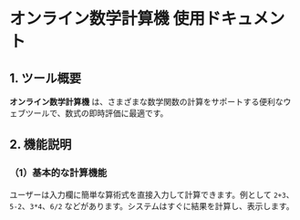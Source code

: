 # オンライン数学計算機 使用ドキュメント

## 1. ツール概要

**オンライン数学計算機** は、さまざまな数学関数の計算をサポートする便利なウェブツールで、数式の即時評価に最適です。

## 2. 機能説明

### （1）基本的な計算機能

ユーザーは入力欄に簡単な算術式を直接入力して計算できます。例として `2+3`、`5-2`、`3*4`、`6/2` などがあります。システムはすぐに結果を計算し、表示します。
